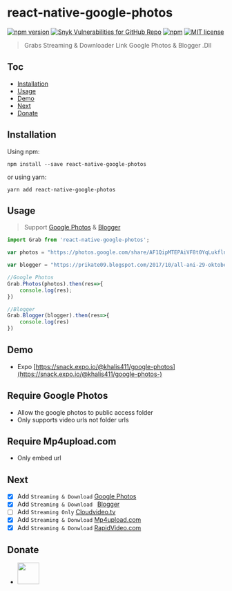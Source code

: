 # react-native-google-photos
 [![npm version](https://img.shields.io/npm/v/react-native-google-photos.svg?color=g&label=NPM&style=for-the-badge)](https://www.npmjs.com/package/react-native-google-photos) <a href="https://snyk.io/test/github/khalisafkari/react-native-google-photos?targetFile=package.json"><img alt="Snyk Vulnerabilities for GitHub Repo" src="https://img.shields.io/snyk/vulnerabilities/github/khalisafkari/react-native-google-photos.svg?style=for-the-badge"></a>
 <a href="https://www.npmjs.com/package/react-native-google-photos">
 <img alt="npm" src="https://img.shields.io/npm/dw/react-native-google-photos.svg?style=for-the-badge"></a>
 [![MIT license](http://img.shields.io/badge/license-MIT-brightgreen.svg)](http://opensource.org/licenses/MIT)
 > Grabs Streaming &amp; Downloader Link Google Photos & Blogger .Dll
 

## Toc

* [Installation](#installation)
* [Usage](#usage)
* [Demo](#demo)
* [Next](#next)
* [Donate](#donate)

## Installation

Using npm:

```shell
npm install --save react-native-google-photos
```

or using yarn:

```shell
yarn add react-native-google-photos
```

## Usage
> Support [Google Photos](http://photos.google.com) & [Blogger](https://www.blogger.com)
```js
import Grab from 'react-native-google-photos';

var photos = "https://photos.google.com/share/AF1QipMTEPAiVF8t0YqLukflnOSQjwfd8ARIoT2h37AXvYO1uaWodbeiFoBUDuD_19tEbg/photo/AF1QipPA2Bq0JlAR9LoGD3mogsxSb9OZWEG4XqBDD4Rv?key=cjhUT0xrZjM5NGN2SVRLOVptZU5SMUlKV0lQYWpB";

var blogger = "https://prikate09.blogspot.com/2017/10/all-ani-29-oktober-2017-413.html"

//Google Photos
Grab.Photos(photos).then(res=>{
    console.log(res); 
})

//Blogger
Grab.Blogger(blogger).then(res=>{
    console.log(res)
})


```
## Demo
* Expo [https://snack.expo.io/@khalis411/google-photos](https://snack.expo.io/@khalis411/google-photos-)

## Require Google Photos

* Allow the google photos to public access folder
* Only supports video urls not folder urls

## Require Mp4upload.com

* Only embed url 

## Next
- [x] Add `Streaming & Download` [Google Photos](https://photos.google.com) 
- [x] Add `Streaming & Download ` [Blogger](https://www.blogger.com)
- [ ] Add `Streaming Only`  [Cloudvideo.tv](https://cloudvideo.tv/) 
- [x] Add `Streaming & Donwload` [Mp4upload.com](https://www.mp4upload.com)
- [x] Add `Streaming & Donwload` [RapidVideo.com](https://www.rapidvideo.com)

## Donate
 * <a href="https://paypal.me/khalisafkari?locale.x=id_ID"><img src="https://www.paypalobjects.com/webstatic/i/logo/rebrand/ppcom.png" heigth="50" width="50"/></a>